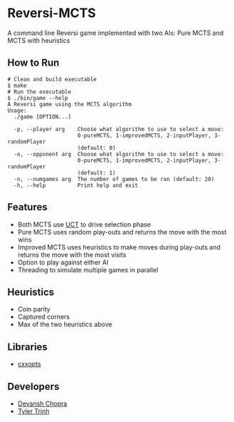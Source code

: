 # Reversi-MCTS
A command line Reversi game implemented with two AIs: Pure MCTS and MCTS with heuristics

## How to Run
```
# Clean and build executable
$ make
# Run the executable
$ ./bin/game --help
A Reversi game using the MCTS algorithm
Usage:
  ./game [OPTION...]

  -p, --player arg    Choose what algorithm to use to select a move:
                      0-pureMCTS, 1-improvedMCTS, 2-inputPlayer, 3-randomPlayer
                      (default: 0)
  -o, --opponent arg  Choose what algorithm to use to select a move:
                      0-pureMCTS, 1-improvedMCTS, 2-inputPlayer, 3-randomPlayer
                      (default: 1)
  -n, --numgames arg  The number of games to be ran (default: 20)
  -h, --help          Print help and exit
```

## Features
- Both MCTS use [UCT](https://en.wikipedia.org/wiki/Monte_Carlo_tree_search#Exploration_and_exploitation) to drive selection phase
- Pure MCTS uses random play-outs and returns the move with the most wins
- Improved MCTS uses heuristics to make moves during play-outs and returns the move with the most visits
- Option to play against either AI
- Threading to simulate multiple games in parallel

## Heuristics
- Coin parity
- Captured corners
- Max of the two heuristics above

## Libraries
- [cxxopts](https://github.com/jarro2783/cxxopts)

## Developers
- [Devansh Chopra](https://github.com/dchop)
- [Tyler Trinh](https://github.com/bvtrinh)